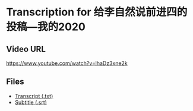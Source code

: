 # Transcription for 给李自然说前进四的投稿—我的2020
## Video URL
https://www.youtube.com/watch?v=lhaDz3xne2k
 
## Files
- [Transcript (.txt)](./transcript.txt)
- [Subtitle (.srt)](./transcript.srt)
